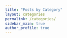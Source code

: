 ```yaml
---
title: "Posts by Category"
layout: categories
permalink: /categories/
sidebar_main: true
author_profile: true
---
```

